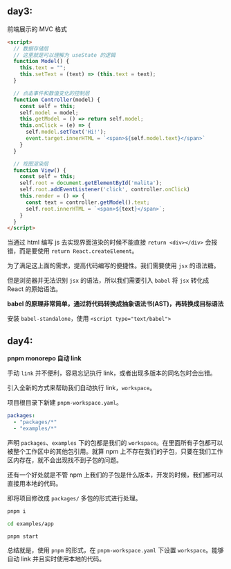 ## day3:

前端展示的 MVC 格式

```html
<script>
  // 数据存储层
  // 这里就是可以理解为 useState 的逻辑
  function Model() {
    this.text = "";
    this.setText = (text) => (this.text = text);
  }

  // 点击事件和数值变化的控制层
  function Controller(model) {
    const self = this;
    self.model = model;
    this.getModel = () => return self.model;
    this.onClick = (e) => {
      self.model.setText('Hi!');
      event.target.innerHTML = `<span>${self.model.text}</span>`
    }
  }

  // 视图渲染层
  function View() {
    const self = this;
    self.root = document.getElementById('malita');
    self.root.addEventListener('click', controller.onClick)
    this.render = () => {
      const text = controller.getModel().text;
      self.root.innerHTML = `<span>${text}</span>`;
    }
  }
</script>
```

当通过 html 编写 js 去实现界面渲染的时候不能直接 `return <div></div>` 会报错，而是要使用 `return React.createElement`。

为了满足这上面的需求，提高代码编写的便捷性。我们需要使用 `jsx` 的语法糖。

但是浏览器并无法识别 `jsx` 的语法，所以我们需要引入 `babel` 将 `jsx` 转化成 React 的原始语法。

**babel 的原理非常简单，通过将代码转换成抽象语法书(AST)，再转换成目标语法**

安装 `babel-standalone`，使用 `<script type="text/babel">`

## day4:

**pnpm monorepo 自动 link**

手动 `link` 并不便利，容易忘记执行 link，或者出现多版本的同名包时会出错。

引入全新的方式来帮助我们自动执行 link，`workspace`。

项目根目录下新建 `pnpm-workspace.yaml`。

```yml
packages:
  - "packages/*"
  - "examples/*"
```

声明 `packages`、`examples` 下的包都是我们的 `workspace`。在里面所有子包都可以被整个工作区中的其他包引用。就算 npm 上不存在我们的子包，只要在我们工作区内存在，就不会出现找不到子包的问题。

还有一个好处就是不管 npm 上我们的子包是什么版本，开发的时候，我们都可以直接用本地的代码。

即将项目修改成 `packages/` 多包的形式进行处理。

```bash
pnpm i

cd examples/app

pnpm start
```

总结就是，使用 `pnpm` 的形式，在 `pnpm-workspace.yaml` 下设置 `workspace`。能够自动 link 并且实时使用本地的代码。
